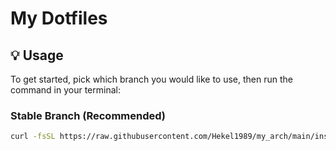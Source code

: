# My Dotfiles

## 💡 Usage
To get started, pick which branch you would like to use, then run the command in your terminal:
### Stable Branch (Recommended)
```bash
curl -fsSL https://raw.githubusercontent.com/Hekel1989/my_arch/main/install.sh | sh